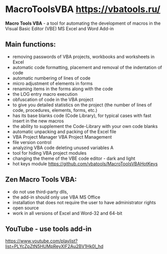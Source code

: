 # MacroToolsVBA https://vbatools.ru/
**Macro Tools VBA** - a tool for automating the development of macros in the Visual Basic Editor (VBE) MS Excel and Word
Add-in 

## Main functions:
 - removing passwords of VBA projects, workbooks and worksheets in Excel
 - automatic code formatting, placement and removal of the indentation of code
 - automatic numbering of lines of code
 - micro adjustment of elements in forms
 - renaming items in the forms along with the code
 - the LOG entry macro execution
 - obfuscation of code in the VBA project
 - to give you detailed statistics on the project (the number of lines of code, procedures, elements, forms, etc.)
 - has its base blanks code (Code Library), for typical cases with fast insert in the new macros
 - the ability to supplement the Code-Library with your own code blanks
 - automatic unpacking and packing of the Excel file
 - VBA Project Manager VBA Project Management
 - file version control
 - analyzing VBA code deleting unused variables A
 - tool for hiding VBA project modules
 - changing the theme of the VBE code editor - dark and light
 - hot keys module https://github.com/vbatools/MacroToolsVBAHotKeys

## Zen Macro Tools VBA:
- do not use third-party dlls,
- the add-in should only use VBA MS Office
- installation that does not require the user to have administrator rights
- open source
- work in all versions of Excel and Word-32 and 64-bit

## YouTube - use tools add-in
https://www.youtube.com/playlist?list=PLYcZpZtN5HUMpReyXlF2Au2BV1Hk0l_hd
